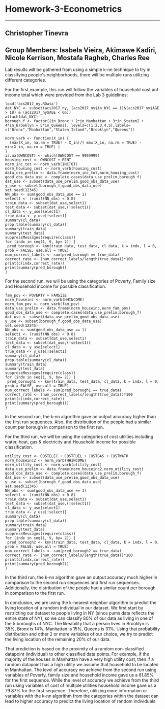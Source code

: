 # Homework-3-Econometrics
---
## Christopher Tinevra 

Group Members: Isabela Vieira, Akimawe Kadiri, Nicole Kerrison, Mostafa Ragheb, Charles Ree
---

Lab results will be gathered from using a simple k-nn technique to try in classifying people's neighborhoods, there will be multiple runs utilizing different categories.

For the first example, this run will follow the variables of household cost anf income total which were provided from the Lab 3 guidelines:

```{r}
load('acs2017_ny.RData')
dat_NYC <- subset(acs2017_ny, (acs2017_ny$in_NYC == 1)&(acs2017_ny$AGE > 18) & (acs2017_ny$AGE < 66))
attach(dat_NYC)
borough_f <- factor((in_Bronx + 2*in_Manhattan + 3*in_StatenI + 4*in_Brooklyn + 5*in_Queens), levels=c(1,2,3,4,5),labels= c("Bronx","Manhattan","Staten Island","Brooklyn","Queens"))
```

```{r}
norm_varb <- function(X_in) {
  (max(X_in, na.rm = TRUE) - X_in)/( max(X_in, na.rm = TRUE) - min(X_in, na.rm = TRUE) )
}
is.na(OWNCOST) <- which(OWNCOST == 9999999)
housing_cost <- OWNCOST + RENT
norm_inc_tot <- norm_varb(INCTOT)
norm_housing_cost <- norm_varb(housing_cost)
data_use_prelim <- data.frame(norm_inc_tot,norm_housing_cost)
good_obs_data_use <- complete.cases(data_use_prelim,borough_f)
dat_use <- subset(data_use_prelim,good_obs_data_use)
y_use <- subset(borough_f,good_obs_data_use)
set.seed(12345)
NN_obs <- sum(good_obs_data_use == 1)
select1 <- (runif(NN_obs) < 0.8)
train_data <- subset(dat_use,select1)
test_data <- subset(dat_use,(!select1))
cl_data <- y_use[select1]
true_data <- y_use[!select1]
summary(cl_data)
prop.table(summary(cl_data))
summary(train_data)
summary(test_data)
suppressMessages(require(class))
for (indx in seq(1, 9, by= 2)) {
 pred_borough <- knn(train_data, test_data, cl_data, k = indx, l = 0, prob = FALSE, use.all = TRUE)
num_correct_labels <- sum(pred_borough == true_data)
correct_rate <- (num_correct_labels/length(true_data))*100
print(c(indx,correct_rate))
print(summary(pred_borough))
}
```

For the second run, we will be using the categories of Poverty, Family size and Household income for possible classification.

```{r}
fam_pov <- POVERTY + FAMSIZE
norm_houseinc <- norm_varb(HHINCOME)
norm_fam_pov <- norm_varb(fam_pov)
data_use_prelim <- data.frame(norm_houseinc,norm_fam_pov)
good_obs_data_use <- complete.cases(data_use_prelim,borough_f)
dat_use <- subset(data_use_prelim,good_obs_data_use)
y_use <- subset(borough_f,good_obs_data_use)
set.seed(12345)
NN_obs <- sum(good_obs_data_use == 1)
select1 <- (runif(NN_obs) < 0.8)
train_data <- subset(dat_use,select1)
test_data <- subset(dat_use,(!select1))
cl_data <- y_use[select1]
true_data <- y_use[!select1]
summary(cl_data)
prop.table(summary(cl_data))
summary(train_data)
summary(test_data)
suppressMessages(require(class))
for (indx in seq(1, 9, by= 2)) {
 pred_borough1 <- knn(train_data, test_data, cl_data, k = indx, l = 0, prob = FALSE, use.all = TRUE)
num_correct_labels <- sum(pred_borough1 == true_data)
correct_rate <- (num_correct_labels/length(true_data))*100
print(c(indx,correct_rate))
print(summary(pred_borough1))
}
```
In the second run, the k-nn algorithm gave an output accuracy higher than the first run sequences. Also, the distribution of the people had a similar count per borough in comparison to the first run. 

For the third run, we will be using the categories of cost utilities including water, heat, gas & electricity and Household income for possible classification.
```{r}
utility_cost <- COSTELEC + COSTFUEL + COSTGAS + COSTWATR
norm_houseinc2 <- norm_varb(HHINCOME)
norm_utility_cost <- norm_varb(utility_cost)
data_use_prelim <- data.frame(norm_houseinc2,norm_utility_cost)
good_obs_data_use <- complete.cases(data_use_prelim,borough_f)
dat_use <- subset(data_use_prelim,good_obs_data_use)
y_use <- subset(borough_f,good_obs_data_use)
set.seed(12345)
NN_obs <- sum(good_obs_data_use == 1)
select1 <- (runif(NN_obs) < 0.8)
train_data <- subset(dat_use,select1)
test_data <- subset(dat_use,(!select1))
cl_data <- y_use[select1]
true_data <- y_use[!select1]
summary(cl_data)
prop.table(summary(cl_data))
summary(train_data)
summary(test_data)
suppressMessages(require(class))
for (indx in seq(1, 9, by= 2)) {
 pred_borough2 <- knn(train_data, test_data, cl_data, k = indx, l = 0, prob = FALSE, use.all = TRUE)
num_correct_labels <- sum(pred_borough2 == true_data)
correct_rate <- (num_correct_labels/length(true_data))*100
print(c(indx,correct_rate))
print(summary(pred_borough2))
}
```
In the third run, the k-nn algorithm gave an output accuracy much higher in comparison to the second run sequences and first run sequences. Additionally, the distribution of the people had a similar count per borough in comparison to the first run. 

In conclusion, we are using the k-nearest neighbor algorithm to predict the living location of a random individual in our dataset. We first start by restricting our dataset to people living in NY (since pums data reflects the entire state of NY), so we can classify 80% of our data as living in one of the 5 boroughs of NYC. The likeability that a person lives in Brooklyn is 35%, Bronx is 14%, Manhattan is 15%, Queens is 31%. Using that probability distribution and other 2 or more variables of our choice, we try to predict the living location of the remaining 20% of our data.

That prediction is based on the proximity of a random non-classified datapoint (individual) to other classified data points. For example, if the majority of the houses in Manhattan have a very high utility cost, then if a random datapoint has a high utility we assume that household to be located in Manhattan. The level of accuracy we achieve from the second run using variables of Poverty, family size and household income gave us a 61.85% for the first sequence. While the level of accuracy we achieve from the third run using variables of cost of multiple utilities  household income gave us a 79.87% for the first sequence. Therefore, utilizing more information or variables with the k-nn  algorithm from the categories within the dataset can lead to higher accuracy to predict the living location of random individuals. 
